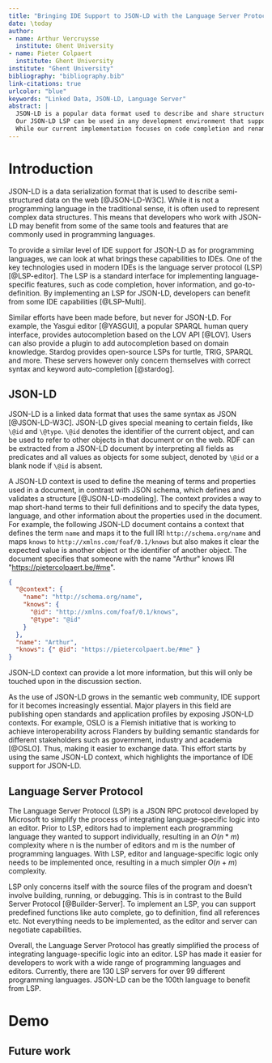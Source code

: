 ```yaml
---
title: "Bringing IDE Support to JSON-LD with the Language Server Protocol"
date: \today
author:
- name: Arthur Vercruysse
  institute: Ghent University
- name: Pieter Colpaert
  institute: Ghent University
institute: "Ghent University"
bibliography: "bibliography.bib"
link-citations: true
urlcolor: "blue"
keywords: "Linked Data, JSON-LD, Language Server"
abstract: |
  JSON-LD is a popular data format used to describe and share structured data on the web. However, creating and editing JSON-LD documents can be a challenging task, especially when dealing with complex contexts and many properties. In this paper, we introduce a JSON-LD Language Server Protocol (LSP) that provides code completion and renaming capabilities based on the defined terms inside the context.
  Our JSON-LD LSP can be used in any development environment that supports LSPs, such as Visual Studio Code or NeoVim. With our LSP, developers can easily use terms and properties defined in the JSON-LD context by providing auto-completion. Moreover, our LSP allows the user to rename objects inside the JSON-LD document.
  While our current implementation focuses on code completion and renaming, there is still much more that can be added to the JSON-LD LSP. For example, hover, go-to-definition and code actions like flattening or structuring of JSON-LD documents are possible features for future enhancements.
---
```


# Introduction

JSON-LD is a data serialization format that is used to describe semi-structured data on the web [@JSON-LD-W3C]. While it is not a programming language in the traditional sense, it is often used to represent complex data structures. This means that developers who work with JSON-LD may benefit from some of the same tools and features that are commonly used in programming languages.

To provide a similar level of IDE support for JSON-LD as for programming languages, we can look at what brings these capabilities to IDEs. One of the key technologies used in modern IDEs is the language server protocol (LSP)[@LSP-editor]. The LSP is a standard interface for implementing language-specific features, such as code completion, hover information, and go-to-definition. By implementing an LSP for JSON-LD, developers can benefit from some IDE capabilities [@LSP-Multi].

<!-- What is the competition doing? JSON with JSON schema? Autocompletion with Yasgui? Turtle lsp (stardog) -->
Similar efforts have been made before, but never for JSON-LD. For example, the Yasgui editor [@YASGUI], a popular SPARQL human query interface, provides autocompletion based on the LOV API [@LOV]. Users can also provide a plugin to add autocompletion based on domain knowledge. Stardog provides open-source LSPs for turtle, TRIG, SPARQL and more. These servers however only concern themselves with correct syntax and keyword auto-completion [@stardog].

## JSON-LD

JSON-LD is a linked data format that uses the same syntax as JSON [@JSON-LD-W3C]. JSON-LD gives special meaning to certain fields, like `\@id` and `\@type`. `\@id` denotes the identifier of the current object, and can be used to refer to other objects in that document or on the web. RDF can be extracted from a JSON-LD document by interpreting all fields as predicates and all values as objects for some subject, denoted by `\@id` or a blank node if `\@id` is absent.

A JSON-LD context is used to define the meaning of terms and properties used in a document, in contrast with JSON schema, which defines and validates a structure [@JSON-LD-modeling]. The context provides a way to map short-hand terms to their full definitions and to specify the data types, language, and other information about the properties used in the document. For example, the following JSON-LD document contains a context that defines the term `name` and maps it to the full IRI `http://schema.org/name` and maps `knows` to `http://xmlns.com/foaf/0.1/knows` but also makes it clear the expected value is another object or the identifier of another object. The document specifies that someone with the name "Arthur" knows IRI "https://pietercolpaert.be/#me".

```json
{
  "@context": {
    "name": "http://schema.org/name",
    "knows": {
      "@id": "http://xmlns.com/foaf/0.1/knows",
      "@type": "@id"
    }
  },
  "name": "Arthur",
  "knows": {" @id": "https://pietercolpaert.be/#me" }
}
```

JSON-LD context can provide a lot more information, but this will only be touched upon in the discussion section.

<!--  Compoare jsonld with a programming language, see what is required/expected -->
  <!-- OSLO maakt het echt nodig om zo een extentie te hebben https://www.vlaanderen.be/digitaal-vlaanderen/onze-oplossingen/oslo -->
As the use of JSON-LD grows in the semantic web community, IDE support for it becomes increasingly essential. Major players in this field are publishing open standards and application profiles by exposing JSON-LD contexts. For example, OSLO is a Flemish initiative that is working to achieve interoperability across Flanders by building semantic standards for different stakeholders such as government, industry and academia [@OSLO]. Thus, making it easier to exchange data. This effort starts by using the same JSON-LD context, which highlights the importance of IDE support for JSON-LD.

## Language Server Protocol  

The Language Server Protocol (LSP) is a JSON RPC protocol developed by Microsoft to simplify the process of integrating language-specific logic into an editor. Prior to LSP, editors had to implement each programming language they wanted to support individually, resulting in an $O(n*m)$ complexity where n is the number of editors and m is the number of programming languages. With LSP, editor and language-specific logic only needs to be implemented once, resulting in a much simpler $O(n+m)$ complexity.

LSP only concerns itself with the source files of the program and doesn't involve building, running, or debugging. This is in contrast to the Build Server Protocol [@Builder-Server]. To implement an LSP, you can support predefined functions like auto complete, go to definition, find all references etc. Not everything needs to be implemented, as the editor and server can negotiate capabilities.

Overall, the Language Server Protocol has greatly simplified the process of integrating language-specific logic into an editor. LSP has made it easier for developers to work with a wide range of programming languages and editors. Currently, there are 130 LSP servers for over 99 different programming languages. JSON-LD can be the 100th language to benefit from LSP.

<!-- Explaing our solution: LSP (editor independant etc) -->
  <!-- LSP brings IDE capabilities to any editor (such as hover, auto completion, goto defintition, code actions etc) -->
  <!-- LSP is a json RPC specification -->
  <!-- There were other options, like build server protocol, but these were not required and less available OR SLSP (the Specification Language Server Protocol: Unifying LSP Extensions) --> 


# Demo



## Future work

 
 
